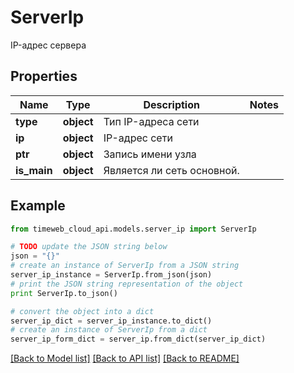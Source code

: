 # ServerIp

IP-адрес сервера

## Properties
Name | Type | Description | Notes
------------ | ------------- | ------------- | -------------
**type** | **object** | Тип IP-адреса сети | 
**ip** | **object** | IP-адрес сети | 
**ptr** | **object** | Запись имени узла | 
**is_main** | **object** | Является ли сеть основной. | 

## Example

```python
from timeweb_cloud_api.models.server_ip import ServerIp

# TODO update the JSON string below
json = "{}"
# create an instance of ServerIp from a JSON string
server_ip_instance = ServerIp.from_json(json)
# print the JSON string representation of the object
print ServerIp.to_json()

# convert the object into a dict
server_ip_dict = server_ip_instance.to_dict()
# create an instance of ServerIp from a dict
server_ip_form_dict = server_ip.from_dict(server_ip_dict)
```
[[Back to Model list]](../README.md#documentation-for-models) [[Back to API list]](../README.md#documentation-for-api-endpoints) [[Back to README]](../README.md)


